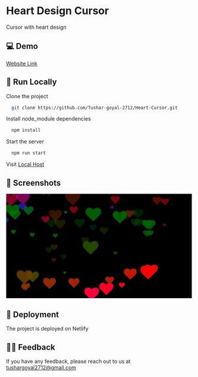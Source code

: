 
#  Heart Design Cursor

Cursor with heart design



## 💻 Demo

[Website Link](https://heart-cursor-by-tushar.netlify.app/)


## 📍 Run Locally

Clone the project

```bash
  git clone https://github.com/Tushar-goyal-2712/Heart-Cursor.git
```

Install node_module dependencies

```bash
  npm install
```

Start the server
```bash
  npm run start
```

Visit [Local Host](http://localhost/)


## 📍 Screenshots

![](https://github.com/Tushar-goyal-2712/Heart-Cursor/blob/a711ec19e7baa63d2b3ec4f009d184a16b9f562c/Screenshots/design.png)

## 📍 Deployment

The project is deployed on Netlify

## 👨‍💻 Feedback

If you have any feedback, please reach out to us at tushargoyal2712@gmail.com
